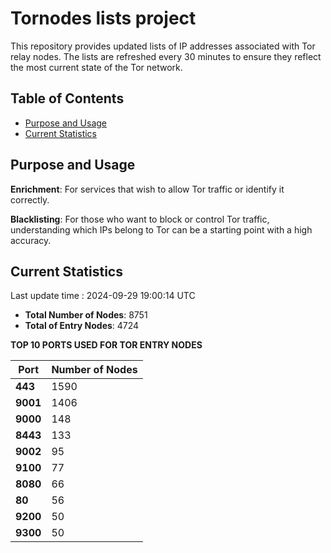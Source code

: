 # Tornodes lists project

This repository provides updated lists of IP addresses associated with Tor relay nodes. The lists are refreshed every 30 minutes to ensure they reflect the most current state of the Tor network.

## Table of Contents

- [Purpose and Usage](#purpose-and-usage)
- [Current Statistics](#current-statistics)


## Purpose and Usage

**Enrichment**: For services that wish to allow Tor traffic or identify it correctly.

**Blacklisting**: For those who want to block or control Tor traffic, understanding which IPs belong to Tor can be a starting point with a high accuracy.

## Current Statistics

Last update time : 2024-09-29 19:00:14 UTC

- **Total Number of Nodes**: 8751
- **Total of Entry Nodes**: 4724

**TOP 10 PORTS USED FOR TOR ENTRY NODES**

| **Port** | **Number of Nodes** |
|------|-----------------|
| **443**   | 1590  |
| **9001**   | 1406  |
| **9000**   | 148  |
| **8443**   | 133  |
| **9002**   | 95  |
| **9100**   | 77  |
| **8080**   | 66  |
| **80**   | 56  |
| **9200**   | 50  |
| **9300**   | 50  |

